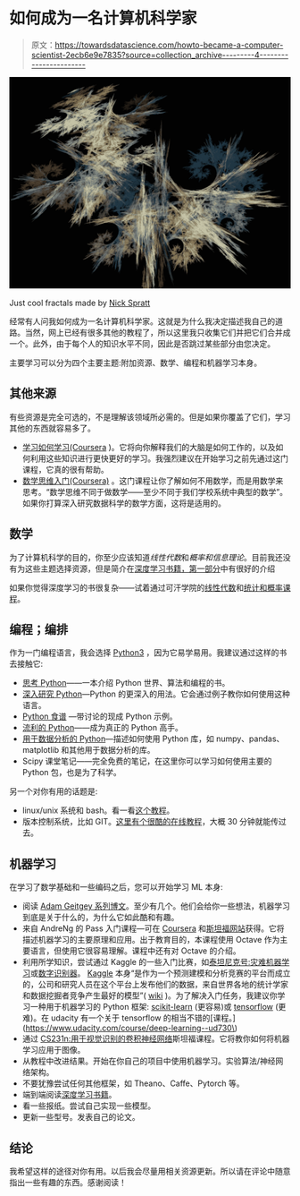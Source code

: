 # 如何成为一名计算机科学家

> 原文：<https://towardsdatascience.com/howto-became-a-computer-scientist-2ecb6e9e7835?source=collection_archive---------4----------------------->

![](img/3b635efe9644812dbff04c37a8939bc9.png)

Just cool fractals made by [Nick Spratt](https://www.flickr.com/photos/112587493@N02/)

经常有人问我如何成为一名计算机科学家。这就是为什么我决定描述我自己的道路。当然，网上已经有很多其他的教程了，所以这里我只收集它们并把它们合并成一个。此外，由于每个人的知识水平不同，因此是否跳过某些部分由您决定。

主要学习可以分为四个主要主题:附加资源、数学、编程和机器学习本身。

## 其他来源

有些资源是完全可选的，不是理解该领域所必需的。但是如果你覆盖了它们，学习其他的东西就容易多了。

*   [学习如何学习(Coursera](https://www.coursera.org/learn/learning-how-to-learn) )。它将向你解释我们的大脑是如何工作的，以及如何利用这些知识进行更快更好的学习。我强烈建议在开始学习之前先通过这门课程，它真的很有帮助。
*   [数学思维入门(Coursera)](https://www.coursera.org/learn/mathematical-thinking) 。这门课程让你了解如何不用数学，而是用数学来思考。“数学思维不同于做数学——至少不同于我们学校系统中典型的数学”。如果你打算深入研究数据科学的数学方面，这将是适用的。

## 数学

为了计算机科学的目的，你至少应该知道*线性代数*和*概率和信息理论*。目前我还没有为这些主题选择资源，但是简介在[深度学习书籍，第一部分](http://www.deeplearningbook.org/)中有很好的介绍

如果你觉得深度学习的书很复杂——试着通过可汗学院的[线性代数](https://www.khanacademy.org/math/linear-algebra)和[统计和概率课程](https://www.khanacademy.org/math/statistics-probability)。

## 编程；编排

作为一门编程语言，我会选择 [Python3](https://www.python.org/) ，因为它易学易用。我建议通过这样的书去接触它:

*   [思考 Python](http://greenteapress.com/wp/think-python-2e/)——一本介绍 Python 世界、算法和编程的书。
*   [深入研究 Python](http://www.diveintopython3.net/)—Python 的更深入的用法。它会通过例子教你如何使用这种语言。
*   [Python 食谱](http://chimera.labs.oreilly.com/books/1230000000393) —带讨论的现成 Python 示例。
*   [流利的 Python](http://shop.oreilly.com/product/0636920032519.do)——成为真正的 Python 高手。
*   [用于数据分析的 Python](http://shop.oreilly.com/product/0636920023784.do)—描述如何使用 Python 库，如 numpy、pandas、matplotlib 和其他用于数据分析的库。
*   Scipy 课堂笔记——完全免费的笔记，在这里你可以学习如何使用主要的 Python 包，也是为了科学。

另一个对你有用的话题是:

*   linux/unix 系统和 bash。看一看[这个教程](http://ryanstutorials.net/linuxtutorial/)。
*   版本控制系统，比如 GIT。[这里有个很酷的在线教程](https://try.github.io)，大概 30 分钟就能传过去。

## 机器学习

在学习了数学基础和一些编码之后，您可以开始学习 ML 本身:

*   阅读 [Adam Geitgey 系列博文](https://medium.com/@ageitgey/machine-learning-is-fun-80ea3ec3c471)。至少有几个。他们会给你一些想法，机器学习到底是关于什么的，为什么它如此酷和有趣。
*   来自 AndreNg 的 Pass 入门课程—可在 [Coursera](https://www.coursera.org/learn/machine-learning) 和[斯坦福网站](http://cs229.stanford.edu/)获得。它将描述机器学习的主要原理和应用。出于教育目的，本课程使用 Octave 作为主要语言，但使用它很容易理解。课程中还有对 Octave 的介绍。
*   利用所学知识，尝试通过 Kaggle 的一些入门比赛，如[泰坦尼克号:灾难机器学习](https://www.kaggle.com/c/titanic)或[数字识别器](https://www.kaggle.com/c/digit-recognizer)。 [Kaggle](https://www.kaggle.com/) 本身“是作为一个预测建模和分析竞赛的平台而成立的，公司和研究人员在这个平台上发布他们的数据，来自世界各地的统计学家和数据挖掘者竞争产生最好的模型”( [wiki](https://en.wikipedia.org/wiki/Kaggle) )。为了解决入门任务，我建议你学习一种用于机器学习的 Python 框架: [scikit-learn](http://scikit-learn.org/) (更容易)或 [tensorflow](https://www.tensorflow.org/) (更难)。在 udacity 有一个关于 tensorflow 的相当不错的[课程。](https://www.udacity.com/course/deep-learning--ud730\)
*   通过 [CS231n:用于视觉识别的卷积神经网络](http://cs231n.stanford.edu/)斯坦福课程。它将教你如何将机器学习应用于图像。
*   从教程中改进结果。开始在你自己的项目中使用机器学习。实验算法/神经网络架构。
*   不要犹豫尝试任何其他框架，如 Theano、Caffe、Pytorch 等。
*   端到端阅读[深度学习书籍](http://www.deeplearningbook.org/)。
*   看一些报纸。尝试自己实现一些模型。
*   更新一些型号。发表自己的论文。

## 结论

我希望这样的途径对你有用。以后我会尽量用相关资源更新。所以请在评论中随意指出一些有趣的东西。感谢阅读！